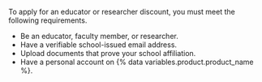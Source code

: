 To apply for an educator or researcher discount, you must meet the following requirements.

- Be an educator, faculty member, or researcher.
- Have a verifiable school-issued email address.
- Upload documents that prove your school affiliation.
- Have a personal account on {% data variables.product.product_name %}.
